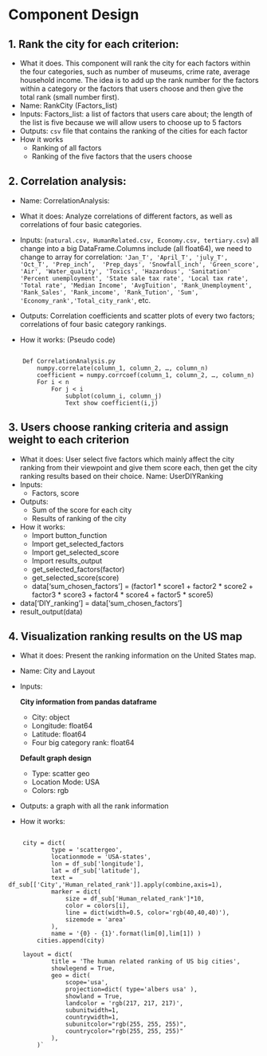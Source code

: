 # Component Design

## 1. Rank the city for each criterion:

- What it does. This component will rank the city for each factors within the four categories, such as number of museums, crime rate, average household income.  The idea is to add up the rank number for the factors within a category or the factors that users choose and then give the total rank (small number first).
- Name: RankCity (Factors_list)
- Inputs: Factors_list: a list of factors that users care about; the length of the list is five because we will allow users to choose up to 5 factors
- Outputs: `csv` file that contains the ranking of the cities for each factor
- How it works
    + Ranking of all factors
    + Ranking of the five factors that the users choose

## 2. Correlation analysis:
- Name: CorrelationAnalysis:
- What it does: Analyze correlations of different factors, as well as correlations of four basic categories.
- Inputs: (`natural.csv, HumanRelated.csv, Economy.csv, tertiary.csv`) all change into a big DataFrame.Columns include (all float64), we need to change to array for correlation:
`'Jan_T', 'April_T', 'july_T', 'Oct_T', 'Prep_inch’,  'Prep_days', 'Snowfall_inch', 'Green_score', 'Air', 'Water_quality', 'Toxics', 'Hazardous', 'Sanitation'
'Percent unemployment', 'State sale tax rate', 'Local tax rate', 'Total rate', 'Median Income', 'AvgTuition', 'Rank_Unemployment', 'Rank_Sales', 'Rank_income', 'Rank_Tution', 'Sum', 'Economy_rank','Total_city_rank'`, etc.

- Outputs: Correlation coefficients and scatter plots of every two factors; correlations of four basic category rankings.
- How it works: (Pseudo code)
<pre><code>
	Def CorrelationAnalysis.py
		numpy.correlate(column_1, column_2, …, column_n)
        coefficient = numpy.corrcoef(column_1, column_2, …, column_n)
		For i < n
			For j < i
				subplot(column_i, column_j)
				Text show coefficient(i,j)
</code></pre>

## 3. Users choose ranking criteria and assign weight to each criterion
- What it does: User select five factors which mainly affect the city ranking from their viewpoint and give them score each, then get the city ranking results based on their choice.
Name: UserDIYRanking
- Inputs:
	- Factors, score
- Outputs:
	- Sum of the score for each city
	- Results of ranking of the city
- How it works:
	- Import button_function
	- Import get_selected_factors
	- Import get_selected_score
	- Import results_output
	- get_selected_factors(factor)
	- get_selected_score(score)
	- data[‘sum_chosen_factors’] = (factor1 * score1 + factor2 * score2 + factor3 *      score3 + factor4 * score4 + factor5 * score5)      
- data[‘DIY_ranking’] = data[‘sum_chosen_factors’]
- result_output(data)

## 4. Visualization ranking results on the US map
- What it does: Present the ranking information on the United States map.
- Name: City and Layout
- Inputs:

    **City information from pandas dataframe**			
    + City: object
    + Longitude: float64
    + Latitude: float64
    + Four big category rank: float64

    **Default graph design**
    + Type: scatter geo
    + Location Mode: USA
    + Colors: rgb

- Outputs: a graph with all the rank information
- How it works:
<pre><code>
    city = dict(
            type = 'scattergeo',
            locationmode = 'USA-states',
            lon = df_sub['longitude'],
            lat = df_sub['latitude'],
            text = df_sub[['City','Human_related_rank']].apply(combine,axis=1),
            marker = dict(
                size = df_sub['Human_related_rank']*10,
                color = colors[i],
                line = dict(width=0.5, color='rgb(40,40,40)'),
                sizemode = 'area'
            ),
            name = '{0} - {1}'.format(lim[0],lim[1]) )
        cities.append(city)

    layout = dict(
            title = 'The human related ranking of US big cities',
            showlegend = True,
            geo = dict(
                scope='usa',
                projection=dict( type='albers usa' ),
                showland = True,
                landcolor = 'rgb(217, 217, 217)',
                subunitwidth=1,
                countrywidth=1,
                subunitcolor="rgb(255, 255, 255)",
                countrycolor="rgb(255, 255, 255)"
            ),
        )`
</code></pre>
